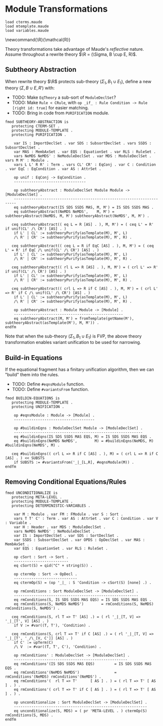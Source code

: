 Module Transformations
======================

```maude
load cterms.maude
load mtemplate.maude
load variables.maude
```

\newcommand{\R}{\mathcal{R}}

Theory transformations take advantage of Maude's *reflective* nature.
Assume throughout a rewrite theory $\R = (\Sigma, B \cup E, R)$.

Subtheory Abstraction
---------------------

When rewrite theory $\R$ protects sub-theory $(\Sigma_1, B_1 \cup E_1)$, define a new theory $(\Sigma, B \cup E, R')$ with:

-   TODO: Make `EqTheory` a sub-sort of `ModuleDeclSet`?
-   TODO: Make `Rule < CRule`, with `op _if_ : Rule Condition -> Rule [right id: true]` for easier matching.
-   TODO: Bring in code from `PURIFICATION` module.

```maude
fmod SUBTHEORY-ABSTRACTION is
   protecting CTERM-SET .
   protecting MODULE-TEMPLATE .
   protecting PURIFICATION .

    var IS : ImportDeclSet . var SDS : SubsortDeclSet . vars SSDS : SubsortDeclSet .
    var MAS : MembAxSet . var EQS : EquationSet . var RLS : RuleSet .
    vars NeMDS NeMDS' : NeModuleDeclSet . var MDS : ModuleDeclSet . vars M M' : Module .
    vars L L' R R' : Term . vars CL' CR' : EqConj . var C : Condition . var EqC : EqCondition . var AS : AttrSet .

    op unif : EqConj -> EqCondition .
    ---------------------------------

    op subtheoryAbstract : ModuleDeclSet Module Module -> [ModuleDeclSet] .
    -----------------------------------------------------------------------
    eq subtheoryAbstract(IS SDS SSDS MAS, M, M') = IS SDS SSDS MAS .
    eq subtheoryAbstract(NeMDS NeMDS',    M, M') = subtheoryAbstract(NeMDS, M, M') subtheoryAbstract(NeMDS', M, M') .

   ceq subtheoryAbstract(( eq L = R [AS] . ), M, M') = ( ceq L' = R' if unif(CL' /\ CR') [AS] . )
    if L' | CL' := subtheoryPurify(asTemplate(M), M', L)
    /\ R' | CR' := subtheoryPurify(asTemplate(M), M', R) .

   ceq subtheoryAbstract(( ceq L = R if EqC [AS] . ), M, M') = ( ceq L' = R' if EqC /\ unif(CL' /\ CR') [AS] . )
    if L' | CL' := subtheoryPurify(asTemplate(M), M', L)
    /\ R' | CR' := subtheoryPurify(asTemplate(M), M', R) .

   ceq subtheoryAbstract(( rl L => R [AS] . ), M, M') = ( crl L' => R' if unif(CL' /\ CR') [AS] . )
    if L' | CL' := subtheoryPurify(asTemplate(M), M', L)
    /\ R' | CR' := subtheoryPurify(asTemplate(M), M', R) .

   ceq subtheoryAbstract(( crl L => R if C [AS] . ), M, M') = ( crl L' => R' if C /\ unif(CL' /\ CR') [AS] . )
    if L' | CL' := subtheoryPurify(asTemplate(M), M', L)
    /\ R' | CR' := subtheoryPurify(asTemplate(M), M', R) .

    op subtheoryAbstract : Module Module -> [Module] .
    --------------------------------------------------
    eq subtheoryAbstract(M, M') = fromTemplate(getName(M'), subtheoryAbstract(asTemplate(M'), M, M')) .
endfm
```

Note that when the sub-theory $(\Sigma_1, B_1 \cup E_1)$ is FVP, the above theory transformation enables variant unification to be used for narrowing.

Build-in Equations
------------------

If the equational fragment has a finitary unification algorithm, then we can "build" them into the rules.

-   TODO: Define `#eqnsModule` function.
-   TODO: Define `#variantsFrom` function.

```
fmod BUILDIN-EQUATIONS is
   protecting MODULE-TEMPLATE .
   protecting UNIFICATION .

    op #eqnsModule : Module -> [Module] .
    -------------------------------------

    op #buildinEqns : ModuleDeclSet Module -> [ModuleDeclSet] .
    -----------------------------------------------------------
    eq #buildinEqns(IS SDS SSDS MAS EQS, M) = IS SDS SSDS MAS EQS .
    eq #buildinEqns(NeMDS NeMDS',        M) = #buildinEqns(NeMDS, M) #buildinEqns(NeMDS', M) .

   ceq #buildinEqns(( crl L => R if C [AS] . ), M) = ( crl L => R if C [AS] . ) << SUBSTS
    if SUBSTS := #variantsFrom('_|_[L,R], #eqnsModule(M)) .
endfm
```

Removing Conditional Equations/Rules
------------------------------------

```maude
fmod UNCONDITIONALIZE is
   protecting META-LEVEL .
   protecting MODULE-TEMPLATE .
   protecting DETERMINISTIC-VARIABLES .

    var M : Module . var FM : FModule . var S : Sort .
    vars T T' C' : Term . var AS : AttrSet . var C : Condition . var V : Variable .
    var H : Header . var MDS : ModuleDeclSet .
    vars NeMDS NeMDS' : NeModuleDeclSet .
    var IS : ImportDeclSet . var SDS : SortDeclSet .
    var SSDS : SubsortDeclSet . var OPDS : OpDeclSet . var MAS : MembAxSet .
    var EQS : EquationSet . var RLS : RuleSet .

    op cSort : Sort -> Sort .
    -------------------------
    eq cSort(S) = qid("C" + string(S)) .

    op ctermOp : Sort -> OpDecl .
    -----------------------------
    eq ctermOp(S) = (op '_|_ : S 'Condition -> cSort(S) [none] .) .

    op rmConditions : Sort ModuleDeclSet -> [ModuleDeclSet] .
    ---------------------------------------------------------
    eq rmConditions(S, IS SDS SSDS MAS EQS) = IS SDS SSDS MAS EQS .
    eq rmConditions(S, NeMDS NeMDS')        = rmConditions(S, NeMDS) rmConditions(S, NeMDS') .

   ceq rmConditions(S, rl T => T' [AS] .) = ( rl '_|_[T, V] => '_|_[T', V] [AS] . )
    if V := #var((T, T'), 'Condition) .

   ceq rmConditions(S, crl T => T' if C [AS] .) = ( rl '_|_[T, V] => '_|_[T', '_/\_[V, C']] [AS] . )
    if C' := upTerm(C)
    /\ V  := #var((T, T', C'), 'Condition) .

    op rmConditions' : ModuleDeclSet -> [ModuleDeclSet] .
    ----------------------------------------------------
    eq rmConditions'(IS SDS SSDS MAS EQS)         = IS SDS SSDS MAS EQS .
    eq rmConditions'(NeMDS NeMDS')                = rmConditions'(NeMDS) rmConditions'(NeMDS') .
    eq rmConditions'(  rl T => T'      [ AS ] . ) = ( rl T => T' [ AS ] . ) .
    eq rmConditions'( crl T => T' if C [ AS ] . ) = ( rl T => T' [ AS ] . ) .

    op unconditionalize : Sort ModuleDeclSet -> [ModuleDeclSet] .
    -------------------------------------------------------------
    eq unconditionalize(S, MDS) = ( pr 'META-LEVEL . ) ctermOp(S) rmConditions(S, MDS) .
endfm
```
